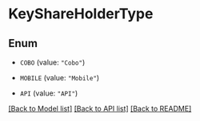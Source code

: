 # KeyShareHolderType

## Enum


* `COBO` (value: `"Cobo"`)

* `MOBILE` (value: `"Mobile"`)

* `API` (value: `"API"`)


[[Back to Model list]](../README.md#documentation-for-models) [[Back to API list]](../README.md#documentation-for-api-endpoints) [[Back to README]](../README.md)


